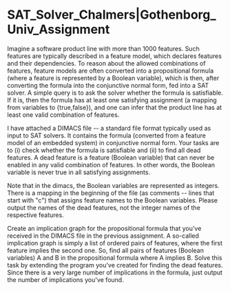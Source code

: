 # SAT_Solver_Chalmers|Gothenborg_Univ_Assignment

Imagine a software product line with more than 1000 features. Such features are typically described in a feature model, which declares features and their dependencies. To reason about the allowed combinations of features, feature models are often converted into a propositional formula (where a feature is represented by a Boolean variable), which is then, after converting the formula into the conjunctive normal form, fed into a SAT solver. A simple query is to ask the solver whether the formula is satisfiable. If it is, then the formula has at least one satisfying assignment (a mapping from variables to {true,false}), and one can infer that the product line has at least one valid combination of features.

I have attached a DIMACS file -- a standard file format typically used as input to SAT solvers. It contains the formula (converted from a feature model of an embedded system) in conjunctive normal form. Your tasks are to (i) check whether the formula is satisfiable and (ii) to find all dead features. A dead feature is a feature (Boolean variable) that can never be enabled in any valid combination of features. In other words, the Boolean variable is never true in all satisfying assignments.

Note that in the dimacs, the Boolean variables are represented as integers. There is a mapping in the beginning of the file (as comments -- lines that start with "c") that assigns feature names to the Boolean variables. Please output the names of the dead features, not the integer names of the respective features.

Create an implication graph for the propositional formula that you've received in the DIMACS file in the previous assignment. A so-called implication graph is simply a list of ordered pairs of features, where the first feature implies the second one. So, find all pairs of features (Boolean variables) A and B in the propositional formula where A implies B. Solve this task by extending the program you've created for finding the dead features. Since there is a very large number of implications in the formula, just output the number of implications you've found.
